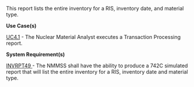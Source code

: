 This report lists the entire inventory for a RIS, inventory date, and material type.

**Use Case(s)**

<a href="https://dev.azure.com/Link-Technologies/NMMSS%20Requirements/_workitems/edit/689/" target="_blank">UC4.1</a> - The Nuclear Material Analyst executes a Transaction Processing report.

**System Requirement(s)**

<a href="https://dev.azure.com/Link-Technologies/NMMSS%20Requirements/_workitems/edit/741/" target="_blank">INVRPT49  </a> - The NMMSS shall have the ability to produce a 742C simulated report that will list the entire inventory for a RIS, inventory date and material type.